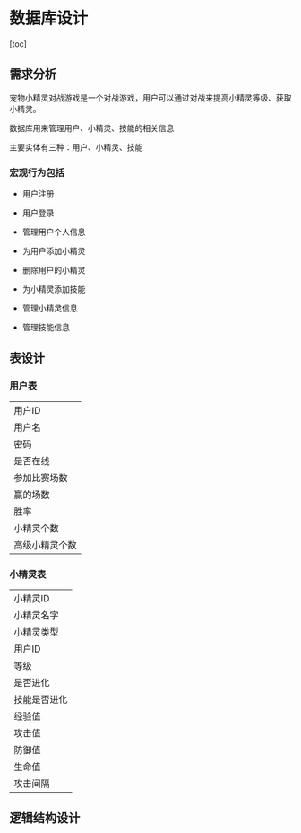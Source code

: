 # 数据库设计

[toc]

## 需求分析

宠物小精灵对战游戏是一个对战游戏，用户可以通过对战来提高小精灵等级、获取小精灵。

数据库用来管理用户、小精灵、技能的相关信息

主要实体有三种：用户、小精灵、技能

### 宏观行为包括

* 用户注册

* 用户登录

* 管理用户个人信息

* 为用户添加小精灵

* 删除用户的小精灵

* 为小精灵添加技能

* 管理小精灵信息

* 管理技能信息

  



## 表设计

### 用户表

|                |
| -------------- |
| 用户ID         |
| 用户名         |
| 密码           |
| 是否在线       |
| 参加比赛场数   |
| 赢的场数       |
| 胜率           |
| 小精灵个数     |
| 高级小精灵个数 |



### 小精灵表

|              |
| ------------ |
| 小精灵ID     |
| 小精灵名字   |
| 小精灵类型   |
| 用户ID       |
| 等级         |
| 是否进化     |
| 技能是否进化 |
| 经验值       |
| 攻击值       |
| 防御值       |
| 生命值       |
| 攻击间隔     |





## 逻辑结构设计

